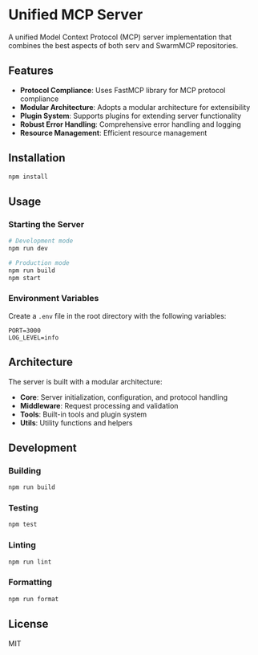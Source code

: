 # Unified MCP Server

A unified Model Context Protocol (MCP) server implementation that combines the best aspects of both serv and SwarmMCP repositories.

## Features

- **Protocol Compliance**: Uses FastMCP library for MCP protocol compliance
- **Modular Architecture**: Adopts a modular architecture for extensibility
- **Plugin System**: Supports plugins for extending server functionality
- **Robust Error Handling**: Comprehensive error handling and logging
- **Resource Management**: Efficient resource management

## Installation

```bash
npm install
```

## Usage

### Starting the Server

```bash
# Development mode
npm run dev

# Production mode
npm run build
npm start
```

### Environment Variables

Create a `.env` file in the root directory with the following variables:

```
PORT=3000
LOG_LEVEL=info
```

## Architecture

The server is built with a modular architecture:

- **Core**: Server initialization, configuration, and protocol handling
- **Middleware**: Request processing and validation
- **Tools**: Built-in tools and plugin system
- **Utils**: Utility functions and helpers

## Development

### Building

```bash
npm run build
```

### Testing

```bash
npm test
```

### Linting

```bash
npm run lint
```

### Formatting

```bash
npm run format
```

## License

MIT

